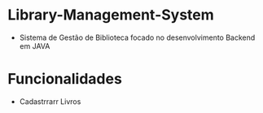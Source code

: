# Library-Management-System

- Sistema de Gestão de Biblioteca focado no desenvolvimento Backend em JAVA

# Funcionalidades

- Cadastrrarr Livros
